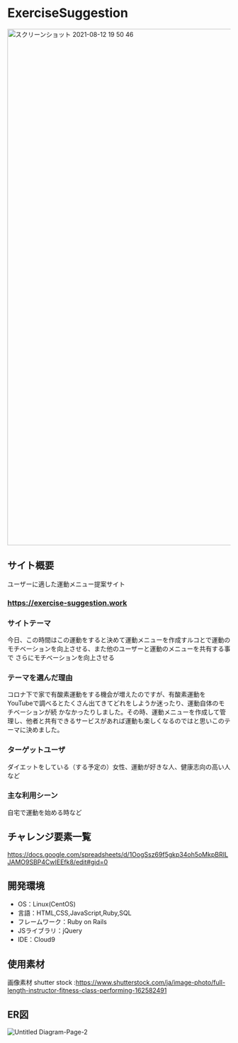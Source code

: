 # ExerciseSuggestion

<img width="1167" alt="スクリーンショット 2021-08-12 19 50 46" src="https://user-images.githubusercontent.com/81751235/129185458-a17fd834-0ad6-449e-ac60-15c8555a08f8.png">

## サイト概要
ユーザーに適した運動メニュー提案サイト
### https://exercise-suggestion.work

### サイトテーマ
今日、この時間はこの運動をすると決めて運動メニューを作成すルコとで運動のモチベーションを向上させる、また他のユーザーと運動のメニューを共有する事で
さらにモチベーションを向上させる


### テーマを選んだ理由
コロナ下で家で有酸素運動をする機会が増えたのですが、有酸素運動をYouTubeで調べるとたくさん出てきてどれをしようか迷ったり、運動自体のモチベーションが続
かなかったりしました。その時、運動メニューを作成して管理し、他者と共有できるサービスがあれば運動も楽しくなるのではと思いこのテーマに決めました。

### ターゲットユーザ
ダイエットをしている（する予定の）女性、運動が好きな人、健康志向の高い人など


### 主な利用シーン
自宅で運動を始める時など


## チャレンジ要素一覧
https://docs.google.com/spreadsheets/d/1OogSsz69f5gkp34oh5oMkpBRILJAMO9SBP4CwIEEfk8/edit#gid=0

## 開発環境
- OS：Linux(CentOS)
- 言語：HTML,CSS,JavaScript,Ruby,SQL
- フレームワーク：Ruby on Rails
- JSライブラリ：jQuery
- IDE：Cloud9

## 使用素材
画像素材 shutter stock :https://www.shutterstock.com/ja/image-photo/full-length-instructor-fitness-class-performing-162582491

## ER図
![Untitled Diagram-Page-2](https://user-images.githubusercontent.com/81751235/129346701-b25c2330-540d-49f4-9cb1-323339f689f4.png)
